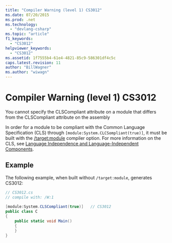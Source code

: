 ```yaml
---
title: "Compiler Warning (level 1) CS3012"
ms.date: 07/20/2015
ms.prod: .net
ms.technology: 
  - "devlang-csharp"
ms.topic: "article"
f1_keywords: 
  - "CS3012"
helpviewer_keywords: 
  - "CS3012"
ms.assetid: 1f7555b4-61e4-4821-85c9-586301df4c5c
caps.latest.revision: 11
author: "BillWagner"
ms.author: "wiwagn"
---
```

# Compiler Warning (level 1) CS3012
You cannot specify the CLSCompliant attribute on a module that differs from the CLSCompliant attribute on the assembly  
  
 In order for a module to be compliant with the Common Language Specification (CLS) through `[module:System.CLCSompliant(true)]`, it must be built with the [/target:module](../../csharp/language-reference/compiler-options/target-module-compiler-option.md) compiler option. For more information on the CLS, see [Language Independence and Language-Independent Components](../../../docs/standard/language-independence-and-language-independent-components.md).  
  
## Example  
 The following example, when built without `/target:module`, generates CS3012:  
  
```csharp  
// CS3012.cs  
// compile with: /W:1  
  
[module:System.CLSCompliant(true)]   // CS3012  
public class C  
{  
    public static void Main()  
    {  
    }  
}  
```
